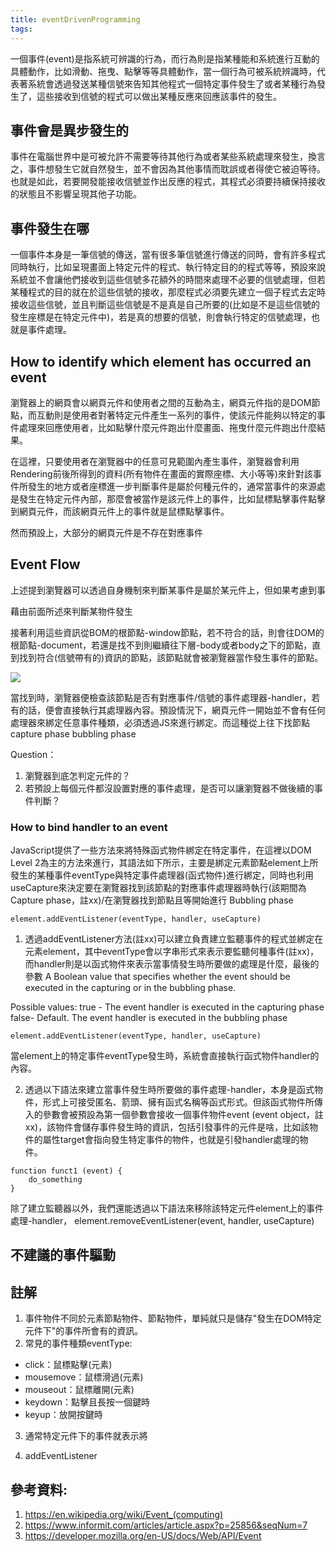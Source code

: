 ```yaml
---
title: eventDrivenProgramming
tags:
---
```





一個事件(event)是指系統可辨識的行為，而行為則是指某種能和系統進行互動的具體動作，比如滑動、拖曳、點擊等等具體動作，當一個行為可被系統辨識時，代表著系統會透過發送某種信號來告知其他程式一個特定事件發生了或者某種行為發生了，這些接收到信號的程式可以做出某種反應來回應該事件的發生。


## 事件會是異步發生的
事件在電腦世界中是可被允許不需要等待其他行為或者某些系統處理來發生，換言之，事件想發生它就自然發生，並不會因為其他事情而耽誤或者得使它被迫等待。也就是如此，若要開發能接收信號並作出反應的程式，其程式必須要持續保持接收的狀態且不影響呈現其他子功能。


## 事件發生在哪

一個事件本身是一筆信號的傳送，當有很多筆信號進行傳送的同時，會有許多程式同時執行，比如呈現畫面上特定元件的程式、執行特定目的的程式等等，預設來說系統並不會讓他們接收到這些信號多花額外的時間來處理不必要的信號處理，但若某種程式的目的就在於這些信號的接收，那麼程式必須要先建立一個子程式去定時接收這些信號，並且判斷這些信號是不是真是自己所要的(比如是不是這些信號的發生座標是在特定元件中)，若是真的想要的信號，則會執行特定的信號處理，也就是事件處理。

## How to identify which element has occurred an event

瀏覽器上的網頁會以網頁元件和使用者之間的互動為主，網頁元件指的是DOM節點，而互動則是使用者對著特定元件產生一系列的事件，使該元件能夠以特定的事件處理來回應使用者，比如點擊什麼元件跑出什麼畫面、拖曳什麼元件跑出什麼結果。

在這裡，只要使用者在瀏覽器中的任意可見範圍內產生事件，瀏覽器會利用Rendering前後所得到的資料(所有物件在畫面的實際座標、大小等等)來針對該事件所發生的地方或者座標進一步判斷事件是屬於何種元件的，通常當事件的來源處是發生在特定元件內部，那麼會被當作是該元件上的事件，比如鼠標點擊事件點擊到網頁元件，而該網頁元件上的事件就是鼠標點擊事件。

然而預設上，大部分的網頁元件是不存在對應事件

## Event Flow

上述提到瀏覽器可以透過自身機制來判斷某事件是屬於某元件上，但如果考慮到事

藉由前面所述來判斷某物件發生



接著利用這些資訊從BOM的根節點-window節點，若不符合的話，則會往DOM的根節點-document，若還是找不到則繼續往下層-body或者body之下的節點，直到找到符合(信號帶有的)資訊的節點，該節點就會被瀏覽器當作發生事件的節點。

![](https://res.cloudinary.com/dqfxgtyoi/image/upload/v1630479314/blog/event/capturePhase_tg6oec.png)

當找到時，瀏覽器便檢查該節點是否有對應事件/信號的事件處理器-handler，若有的話，便會直接執行其處理器內容。預設情況下，網頁元件一開始並不會有任何處理器來綁定任意事件種類，必須透過JS來進行綁定。而這種從上往下找節點
capture phase
bubbling phase

Question：
1. 瀏覽器到底怎判定元件的？
2. 若預設上每個元件都沒設置對應的事件處理，是否可以讓瀏覽器不做後續的事件判斷？

### How to bind handler to an event 
JavaScript提供了一些方法來將特殊函式物件綁定在特定事件，在這裡以DOM Level 2為主的方法來進行，其語法如下所示，主要是綁定元素節點element上所發生的某種事件eventType與特定事件處理器(函式物件)進行綁定，同時也利用useCapture來決定要在瀏覽器找到該節點的對應事件處理器時執行(該期間為Capture phase，註xx)/在瀏覽器找到節點且等開始進行
Bubbling phase

```
element.addEventListener(eventType, handler, useCapture)
```



1. 透過addEventListener方法(註xx)可以建立負責建立監聽事件的程式並綁定在元素element，其中eventType會以字串形式來表示要監聽何種事件(註xx)，而handler則是以函式物件來表示當事情發生時所要做的處理是什麼，最後的參數
A Boolean value that specifies whether the event should be executed in the capturing or in the bubbling phase. 

Possible values:
true - The event handler is executed in the capturing phase
false- Default. The event handler is executed in the bubbling phase


```
element.addEventListener(eventType, handler, useCapture)
```

當element上的特定事件eventType發生時，系統會直接執行函式物件handler的內容。


2. 透過以下語法來建立當事件發生時所要做的事件處理-handler，本身是函式物件，形式上可接受匿名、箭頭、擁有函式名稱等函式形式。但該函式物件所傳入的參數會被預設為第一個參數會接收一個事件物件event (event object，註xx)，該物件會儲存事件發生時的資訊，包括引發事件的元件是啥，比如該物件的屬性target會指向發生特定事件的物件，也就是引發handler處理的物件。

```
function funct1 (event) {
	do_something
}
```





除了建立監聽器以外，我們還能透過以下語法來移除該特定元件element上的事件處理-handler，
element.removeEventListener(event, handler, useCapture)

## 不建議的事件驅動






## 註解

1. 事件物件不同於元素節點物件、節點物件，單純就只是儲存"發生在DOM特定元件下"的事件所會有的資訊。
2. 常見的事件種類eventType:
- click：鼠標點擊(元素)
- mousemove：鼠標滑過(元素)
- mouseout：鼠標離開(元素)
- keydown：點擊且長按一個鍵時
- keyup：放開按鍵時

3. 通常特定元件下的事件就表示將

4. addEventListener


## 參考資料:

1. https://en.wikipedia.org/wiki/Event_(computing)
2. https://www.informit.com/articles/article.aspx?p=25856&seqNum=7
3. https://developer.mozilla.org/en-US/docs/Web/API/Event
